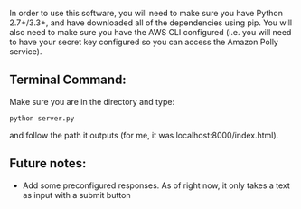 In order to use this software, you will need to make sure you have Python 2.7+/3.3+, and have downloaded all of the dependencies using pip. You will also need to make sure you have the AWS CLI configured (i.e. you will need to have your secret key configured so you can access the Amazon Polly service).

## Terminal Command:

Make sure you are in the directory and type:

`python server.py`

and follow the path it outputs (for me, it was localhost:8000/index.html).

## Future notes:
* Add some preconfigured responses. As of right now, it only takes a text as input with a submit button
